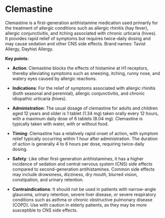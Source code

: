 [//]: # (source: ?)
[//]: # (brands: Tavist Allergy, Dayhist Allergy)
[//]: # (tags: antihistamines)

# Clemastine

Clemastine is a first-generation antihistamine medication used primarily for the treatment of allergic conditions such as allergic rhinitis (hay fever), allergic conjunctivitis, and itching associated with chronic urticaria (hives). It provides rapid relief of symptoms but requires twice-daily dosing and may cause sedation and other CNS side effects. Brand names: Tavist Allergy, Dayhist Allergy.

**Key points**:

* **Action**: Clemastine blocks the effects of histamine at H1 receptors, thereby alleviating symptoms such as sneezing, itching, runny nose, and watery eyes caused by allergic reactions.

* **Indications**: For the relief of symptoms associated with allergic rhinitis (both seasonal and perennial), allergic conjunctivitis, and chronic idiopathic urticaria (hives).

* **Administration**: The usual dosage of clemastine for adults and children aged 12 years and older is 1 tablet (1.34 mg) taken orally every 12 hours, with a maximum daily dose of 6 tablets (8.04 mg). Clemastine is typically taken with water, with or without food.

* **Timing**: Clemastine has a relatively rapid onset of action, with symptom relief typically occurring within 1 hour after administration. The duration of action is generally 4 to 6 hours per dose, requiring twice-daily dosing.

* **Safety**: Like other first-generation antihistamines, it has a higher incidence of sedation and central nervous system (CNS) side effects compared to second-generation antihistamines. Common side effects may include drowsiness, dizziness, dry mouth, blurred vision, constipation, and urinary retention.

* **Contraindications**: It should not be used in patients with narrow-angle glaucoma, urinary retention, severe liver disease, or severe respiratory conditions such as asthma or chronic obstructive pulmonary disease (COPD). Use with caution in elderly patients, as they may be more susceptible to CNS side effects.
